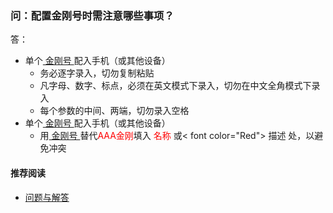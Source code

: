 ### 问：配置金刚号时需注意哪些事项？
答：
- 单个[ 金刚号 ](https://a2zitpro.github.io/web/金刚号)配入手机（或其他设备）
  - 务必逐字录入，切勿复制粘贴
  - 凡字母、数字、标点，必须在英文模式下录入，切勿在中文全角模式下录入
  - 每个参数的中间、两端，切勿录入空格
- 单个[ 金刚号 ](https://a2zitpro.github.io/web/金刚号)配入手机（或其他设备）
  - 用[ 金刚号 ](https://a2zitpro.github.io/web/金刚号)替代<font color="Red">AAA金刚</font>填入<font color="Red"> 名称 </font>或< font color="Red"> 描述 </font>处，以避免冲突

#### 推荐阅读
- [问题与解答](https://a2zitpro.github.io/web/列表-问题与解答)
